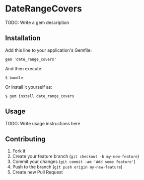 # DateRangeCovers

TODO: Write a gem description

## Installation

Add this line to your application's Gemfile:

    gem 'date_range_covers'

And then execute:

    $ bundle

Or install it yourself as:

    $ gem install date_range_covers

## Usage

TODO: Write usage instructions here

## Contributing

1. Fork it
2. Create your feature branch (`git checkout -b my-new-feature`)
3. Commit your changes (`git commit -am 'Add some feature'`)
4. Push to the branch (`git push origin my-new-feature`)
5. Create new Pull Request
